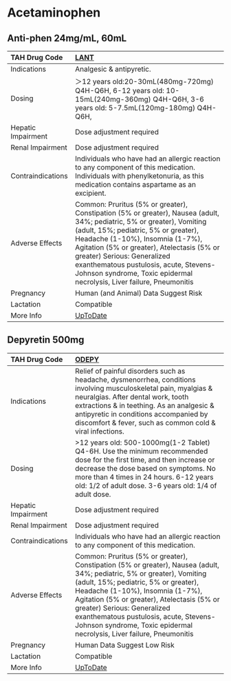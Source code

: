 # Acetaminophen

## Anti-phen 24mg/mL, 60mL

| TAH Drug Code      | [LANT](https://www.tahsda.org.tw/drugs/hissearch.php?drug_code=LANT)                                                                                                                                                                                                                                                                                                                             |
|:-------------------|:-------------------------------------------------------------------------------------------------------------------------------------------------------------------------------------------------------------------------------------------------------------------------------------------------------------------------------------------------------------------------------------------------|
| Indications        | Analgesic & antipyretic.                                                                                                                                                                                                                                                                                                                                                                         |
| Dosing             | ＞12 years old:20-30mL(480mg-720mg) Q4H-Q6H, 6-12 years old: 10-15mL(240mg-360mg) Q4H-Q6H, 3-6 years old: 5-7.5mL(120mg-180mg) Q4H-Q6H,                                                                                                                                                                                                                                                          |
| Hepatic Impairment | Dose adjustment required                                                                                                                                                                                                                                                                                                                                                                         |
| Renal Impairment   | Dose adjustment required                                                                                                                                                                                                                                                                                                                                                                         |
| Contraindications  | Individuals who have had an allergic reaction to any component of this medication. Individuals with phenylketonuria, as this medication contains aspartame as an excipient.                                                                                                                                                                                                                      |
| Adverse Effects    | Common: Pruritus (5% or greater), Constipation (5% or greater), Nausea (adult, 34%; pediatric, 5% or greater), Vomiting (adult, 15%; pediatric, 5% or greater), Headache (1-10%), Insomnia (1-7%), Agitation (5% or greater), Atelectasis (5% or greater) Serious: Generalized exanthematous pustulosis, acute, Stevens-Johnson syndrome, Toxic epidermal necrolysis, Liver failure, Pneumonitis |
| Pregnancy          | Human (and Animal) Data Suggest Risk                                                                                                                                                                                                                                                                                                                                                             |
| Lactation          | Compatible                                                                                                                                                                                                                                                                                                                                                                                       |
| More Info          | [UpToDate](https://www.uptodate.com/contents/acetaminophen-paracetamol-drug-information)                                                                                                                                                                                                                                                                                                         |

## Depyretin 500mg

| TAH Drug Code      | [ODEPY](https://www.tahsda.org.tw/drugs/hissearch.php?drug_code=ODEPY)                                                                                                                                                                                                                                                                                                                           |
|:-------------------|:-------------------------------------------------------------------------------------------------------------------------------------------------------------------------------------------------------------------------------------------------------------------------------------------------------------------------------------------------------------------------------------------------|
| Indications        | Relief of painful disorders such as headache, dysmenorrhea, conditions involving musculoskeletal pain, myalgias & neuralgias. After dental work, tooth extractions & in teething. As an analgesic & antipyretic in conditions accompanied by discomfort & fever, such as common cold & viral infections.                                                                                         |
| Dosing             | >12 years old: 500-1000mg(1-2 Tablet) Q4-6H. Use the minimum recommended dose for the first time, and then increase or decrease the dose based on symptoms. No more than 4 times in 24 hours. 6-12 years old: 1/2 of adult dose. 3-6 years old: 1/4 of adult dose.                                                                                                                               |
| Hepatic Impairment | Dose adjustment required                                                                                                                                                                                                                                                                                                                                                                         |
| Renal Impairment   | Dose adjustment required                                                                                                                                                                                                                                                                                                                                                                         |
| Contraindications  | Individuals who have had an allergic reaction to any component of this medication.                                                                                                                                                                                                                                                                                                               |
| Adverse Effects    | Common: Pruritus (5% or greater), Constipation (5% or greater), Nausea (adult, 34%; pediatric, 5% or greater), Vomiting (adult, 15%; pediatric, 5% or greater), Headache (1-10%), Insomnia (1-7%), Agitation (5% or greater), Atelectasis (5% or greater) Serious: Generalized exanthematous pustulosis, acute, Stevens-Johnson syndrome, Toxic epidermal necrolysis, Liver failure, Pneumonitis |
| Pregnancy          | Human Data Suggest Low Risk                                                                                                                                                                                                                                                                                                                                                                      |
| Lactation          | Compatible                                                                                                                                                                                                                                                                                                                                                                                       |
| More Info          | [UpToDate](https://www.uptodate.com/contents/acetaminophen-paracetamol-drug-information)                                                                                                                                                                                                                                                                                                         |

